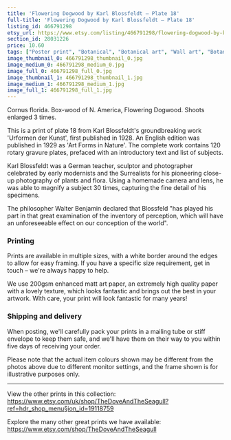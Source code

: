 ```yaml
---
title: 'Flowering Dogwood by Karl Blossfeldt – Plate 18'
full-title: 'Flowering Dogwood by Karl Blossfeldt – Plate 18'
listing_id: 466791298
etsy_url: https://www.etsy.com/listing/466791298/flowering-dogwood-by-karl-blossfeldt?utm_source=site&utm_medium=api&utm_campaign=api
section_id: 28031226
price: 10.60
tags: ["Poster print", "Botanical", "Botanical art", "Wall art", "Botanical poster", "Photograph", "Vintage", "Black and white", "Sepia", "Minimal", "Fern", "High quality print", "Urformen der Kunst"]
image_thumbnail_0: 466791298_thumbnail_0.jpg
image_medium_0: 466791298_medium_0.jpg
image_full_0: 466791298_full_0.jpg
image_thumbnail_1: 466791298_thumbnail_1.jpg
image_medium_1: 466791298_medium_1.jpg
image_full_1: 466791298_full_1.jpg
---
```

Cornus florida. Box-wood of N. America, Flowering Dogwood. Shoots enlarged 3 times.

This is a print of plate 18 from Karl Blossfeldt&#39;s groundbreaking work &#39;Urformen der Kunst&#39;, first published in 1928. An English edition was published in 1929 as &#39;Art Forms in Nature&#39;. The complete work contains 120 rotary gravure plates, prefaced with an introductory text and list of subjects.

Karl Blossfeldt was a German teacher, sculptor and photographer celebrated by early modernists and the Surrealists for his pioneering close-up photography of plants and flora. Using a homemade camera and lens, he was able to magnify a subject 30 times, capturing the fine detail of his specimens.

The philosopher Walter Benjamin declared that Blossfeld &quot;has played his part in that great examination of the inventory of perception, which will have an unforeseeable effect on our conception of the world&quot;. 

### Printing

Prints are available in multiple sizes, with a white border around the edges to allow for easy framing. If you have a specific size requirement, get in touch – we&#39;re always happy to help.

We use 200gsm enhanced matt art paper, an extremely high quality paper with a lovely texture, which looks fantastic and brings out the best in your artwork. With care, your print will look fantastic for many years!

### Shipping and delivery

When posting, we&#39;ll carefully pack your prints in a mailing tube or stiff envelope to keep them safe, and we&#39;ll have them on their way to you within five days of receiving your order.

Please note that the actual item colours shown may be different from the photos above due to different monitor settings, and the frame shown is for illustrative purposes only.

---

View the other prints in this collection: https://www.etsy.com/uk/shop/TheDoveAndTheSeagull?ref=hdr_shop_menu§ion_id=19118759

Explore the many other great prints we have available: https://www.etsy.com/shop/TheDoveAndTheSeagull
